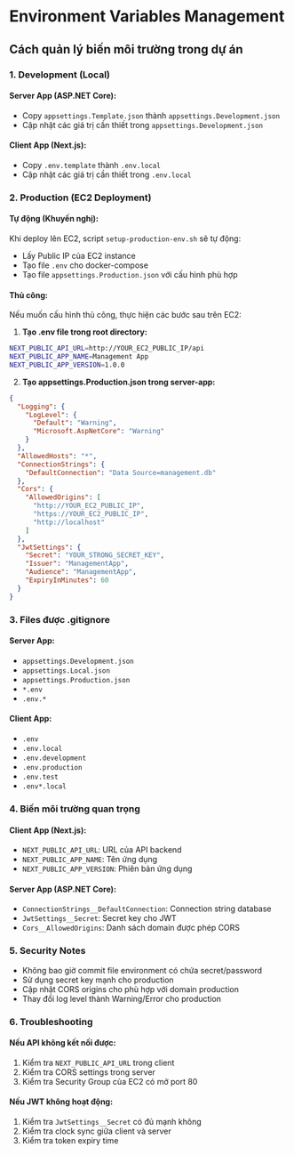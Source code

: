# Environment Variables Management

## Cách quản lý biến môi trường trong dự án

### 1. Development (Local)

#### Server App (ASP.NET Core):
- Copy `appsettings.Template.json` thành `appsettings.Development.json`
- Cập nhật các giá trị cần thiết trong `appsettings.Development.json`

#### Client App (Next.js):
- Copy `.env.template` thành `.env.local`
- Cập nhật các giá trị cần thiết trong `.env.local`

### 2. Production (EC2 Deployment)

#### Tự động (Khuyến nghị):
Khi deploy lên EC2, script `setup-production-env.sh` sẽ tự động:
- Lấy Public IP của EC2 instance
- Tạo file `.env` cho docker-compose
- Tạo file `appsettings.Production.json` với cấu hình phù hợp

#### Thủ công:
Nếu muốn cấu hình thủ công, thực hiện các bước sau trên EC2:

1. **Tạo .env file trong root directory:**
```bash
NEXT_PUBLIC_API_URL=http://YOUR_EC2_PUBLIC_IP/api
NEXT_PUBLIC_APP_NAME=Management App
NEXT_PUBLIC_APP_VERSION=1.0.0
```

2. **Tạo appsettings.Production.json trong server-app:**
```json
{
  "Logging": {
    "LogLevel": {
      "Default": "Warning",
      "Microsoft.AspNetCore": "Warning"
    }
  },
  "AllowedHosts": "*",
  "ConnectionStrings": {
    "DefaultConnection": "Data Source=management.db"
  },
  "Cors": {
    "AllowedOrigins": [
      "http://YOUR_EC2_PUBLIC_IP",
      "https://YOUR_EC2_PUBLIC_IP",
      "http://localhost"
    ]
  },
  "JwtSettings": {
    "Secret": "YOUR_STRONG_SECRET_KEY",
    "Issuer": "ManagementApp", 
    "Audience": "ManagementApp",
    "ExpiryInMinutes": 60
  }
}
```

### 3. Files được .gitignore

#### Server App:
- `appsettings.Development.json`
- `appsettings.Local.json`
- `appsettings.Production.json`
- `*.env`
- `.env.*`

#### Client App:
- `.env`
- `.env.local`
- `.env.development`
- `.env.production`
- `.env.test`
- `.env*.local`

### 4. Biến môi trường quan trọng

#### Client App (Next.js):
- `NEXT_PUBLIC_API_URL`: URL của API backend
- `NEXT_PUBLIC_APP_NAME`: Tên ứng dụng
- `NEXT_PUBLIC_APP_VERSION`: Phiên bản ứng dụng

#### Server App (ASP.NET Core):
- `ConnectionStrings__DefaultConnection`: Connection string database
- `JwtSettings__Secret`: Secret key cho JWT
- `Cors__AllowedOrigins`: Danh sách domain được phép CORS

### 5. Security Notes

- Không bao giờ commit file environment có chứa secret/password
- Sử dụng secret key mạnh cho production
- Cập nhật CORS origins cho phù hợp với domain production
- Thay đổi log level thành Warning/Error cho production

### 6. Troubleshooting

#### Nếu API không kết nối được:
1. Kiểm tra `NEXT_PUBLIC_API_URL` trong client
2. Kiểm tra CORS settings trong server
3. Kiểm tra Security Group của EC2 có mở port 80

#### Nếu JWT không hoạt động:
1. Kiểm tra `JwtSettings__Secret` có đủ mạnh không
2. Kiểm tra clock sync giữa client và server
3. Kiểm tra token expiry time
